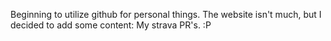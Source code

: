 Beginning to utilize github for personal things. The website isn't much, but I decided to add some content: My strava PR's. :P 
